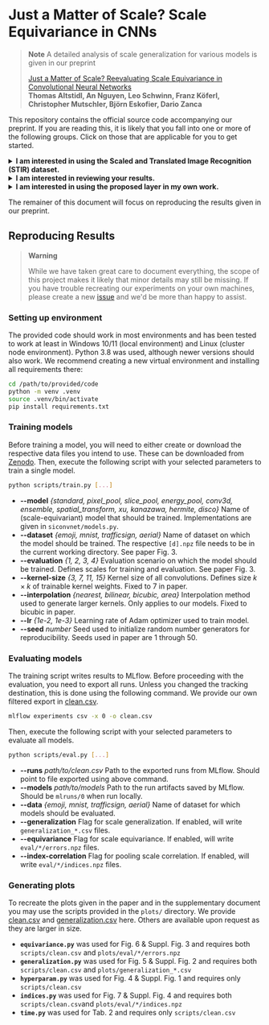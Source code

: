 # Just a Matter of Scale? Scale Equivariance in CNNs

> **Note** A detailed analysis of scale generalization for various models is given in our preprint
> 
> [Just a Matter of Scale? Reevaluating Scale Equivariance in Convolutional Neural Networks](https://arxiv.org/abs/2211.10288)  
> **Thomas Altstidl, An Nguyen, Leo Schwinn, Franz Köferl, Christopher Mutschler, Björn Eskofier, Dario Zanca**

This repository contains the official source code accompanying our preprint. If you are reading this, it is likely that you fall into one or more of the following groups. Click on those that are applicable for you to get started.

<details>
<summary><strong>I am interested in using the Scaled and Translated Image Recognition (STIR) dataset.</strong></summary>

* Download one or more data files from [Zenodo](https://zenodo.org/record/6578038).
* Grab a copy of [dataset.py](https://github.com/taltstidl/scale-equivariant-cnn/blob/main/data/dataset.py).
* Example usage that loads training data from `emoji.npz` for scales 17 through 64.
```python
from dataset import STIRDataset

dataset = STIRDataset('data/emoji.npz')
# Obtain images and labels for training
images, labels = dataset.to_torch(split='train', scales=range(17, 65), shuffle=True)
# Obtain known scales and positions for above
scales, positions = dataset.get_latents(split='train', scales=range(17, 65), shuffle=True)
# Get metadata and label descriptions
metadata = dataset.metadata
label_descriptions = dataset.labeldata
```
</details>

<details>
<summary><strong>I am interested in reviewing your results.</strong></summary>

We provide a subset of our results for review. Others are available upon request as they are larger in size.
* [clean.csv](https://github.com/taltstidl/scale-equivariant-cnn/blob/main/scripts/clean.csv) contains testing accuracy and time (columns `metrics.test_acc` and `metrics.train_time`)
* [generalization.csv](https://github.com/taltstidl/scale-equivariant-cnn/blob/main/plots/generalization.csv) contains accuracies per scale (columns `s17` through `s64`)
</details>

<details>
<summary><strong>I am interested in using the proposed layer in my own work.</strong></summary>

* Grab a copy of [layers.py](https://github.com/taltstidl/scale-equivariant-cnn/blob/main/siconvnet/layers.py).
* Example usage that applies one 7x7 scaled convolutional layer followed by pixel-wise pooling.
```python
from torch import nn
from layers import SiConv2d, ScalePool

class MyModel(nn.Module):
    def __init__(self):
        super().__init__()
        # 7x7 base kernel rescaled to 29 different scales
        self.conv = SiConv2d(3, 16, 29, 7, interp_mode='bicubic')
        self.pool = ScalePool(mode='pixel')

    def forward(self, x):
        x = self.conv(x)
        x = self.pool(x)
```
</details>

The remainer of this document will focus on reproducing the results given in our preprint.

## Reproducing Results

> **Warning**
>
> While we have taken great care to document everything, the scope of this project makes it likely that minor details may still be missing. If you have trouble recreating our experiments on your own machines, please create a new [issue](https://github.com/taltstidl/scale-equivariant-cnn/issues/new/choose) and we'd be more than happy to assist.

### Setting up environment

The provided code should work in most environments and has been tested to work at least in Windows 10/11 (local environment) and Linux (cluster node environment). Python 3.8 was used, although newer versions should also work. We recommend creating a new virtual environment and installing all requirements there:

```bash
cd /path/to/provided/code
python -m venv .venv
source .venv/bin/activate
pip install requirements.txt
```

### Training models

Before training a model, you will need to either create or download the respective data files you intend to use. These can be downloaded from [Zenodo](https://zenodo.org/record/6578038). Then, execute the following script with your selected parameters to train a single model.

```bash
python scripts/train.py [...]
```

* **--model** _{standard, pixel_pool, slice_pool, energy_pool, conv3d, ensemble, spatial_transform, xu, kanazawa, hermite, disco}_
Name of (scale-equivariant) model that should be trained. Implementations are given in `siconvnet/models.py`.
* **--dataset** _{emoji, mnist, trafficsign, aerial}_
Name of dataset on which the model should be trained. The respective `[d].npz` file needs to be in the current working directory. See paper Fig. 3.
* **--evaluation** _{1, 2, 3, 4}_
Evaluation scenario on which the model should be trained. Defines scales for training and evaluation. See paper Fig. 3.
* **--kernel-size** _{3, 7, 11, 15}_
Kernel size of all convolutions. Defines size $k \times k$ of trainable kernel weights. Fixed to 7 in paper.
* **--interpolation** _{nearest, bilinear, bicubic, area}_
Interpolation method used to generate larger kernels. Only applies to our models. Fixed to bicubic in paper.
* **--lr** _{1e-2, 1e-3}_
Learning rate of Adam optimizer used to train model.
* **--seed** _number_
Seed used to initialize random number generators for reproducibility. Seeds used in paper are 1 through 50.

### Evaluating models

The training script writes results to MLflow. Before proceeding with the evaluation, you need to export all runs. Unless you changed the tracking destination, this is done using the following command. We provide our own filtered export in [clean.csv](https://github.com/taltstidl/scale-equivariant-cnn/blob/main/scripts/clean.csv).

```bash
mlflow experiments csv -x 0 -o clean.csv
```

Then, execute the following script with your selected parameters to evaluate all models.

```bash
python scripts/eval.py [...]
```

* **--runs** _path/to/clean.csv_ Path to the exported runs from MLflow. Should point to file exported using above command.
* **--models** _path/to/models_ Path to the run artifacts saved by MLflow. Should be `mlruns/0` when run locally.
* **--data** _{emoji, mnist, trafficsign, aerial}_ Name of dataset for which models should be evaluated.
* **--generalization** Flag for scale generalization. If enabled, will write `generalization_*.csv` files.
* **--equivariance** Flag for scale equivariance. If enabled, will write `eval/*/errors.npz` files.
* **--index-correlation** Flag for pooling scale correlation. If enabled, will write `eval/*/indices.npz` files.

### Generating plots

To recreate the plots given in the paper and in the supplementary document you may use the scripts provided in the `plots/` directory. We provide [clean.csv](https://github.com/taltstidl/scale-equivariant-cnn/blob/main/scripts/clean.csv) and [generalization.csv](https://github.com/taltstidl/scale-equivariant-cnn/blob/main/plots/generalization.csv) here. Others are available upon request as they are larger in size.

* **`equivariance.py`** was used for Fig. 6 & Suppl. Fig. 3 and requires both `scripts/clean.csv` and `plots/eval/*/errors.npz`
* **`generalization.py`** was used for Fig. 5 & Suppl. Fig. 2 and requires both `scripts/clean.csv` and `plots/generalization_*.csv`
* **`hyperparam.py`** was used for Fig. 4 & Suppl. Fig. 1 and requires only `scripts/clean.csv`
* **`indices.py`** was used for Fig. 7 & Suppl. Fig. 4 and requires both `scripts/clean.csv`and `plots/eval/*/indices.npz`
* **`time.py`** was used for Tab. 2 and requires only `scripts/clean.csv`
